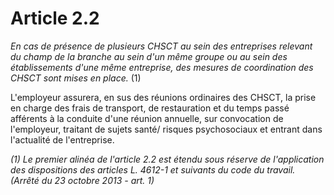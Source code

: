 # Article 2.2

*En cas de présence de plusieurs CHSCT au sein des entreprises relevant du champ de la branche au sein d'un même groupe ou au sein des établissements d'une même entreprise, des mesures de coordination des CHSCT sont mises en place.* (1) 

L'employeur assurera, en sus des réunions ordinaires des CHSCT, la prise en charge des frais de transport, de restauration et du temps passé afférents à la conduite d'une réunion annuelle, sur convocation de l'employeur, traitant de sujets santé/ risques psychosociaux et entrant dans l'actualité de l'entreprise.

 *(1) Le premier alinéa de l'article 2.2 est étendu sous réserve de l'application des dispositions des articles L. 4612-1 et suivants du code du travail.  
 (Arrêté du 23 octobre 2013 - art. 1)*

